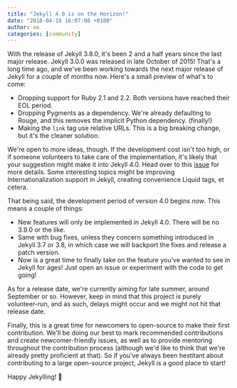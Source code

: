 ```yaml
---
title: "Jekyll 4.0 is on the Horizon!"
date: "2018-04-19 16:07:00 +0100"
author: oe
categories: [community]
---
```


With the release of Jekyll 3.8.0, it's been 2 and a half years since the last major release. Jekyll 3.0.0 was released in late October of 2015! That's a long time ago, and we've been working towards the next major release of Jekyll for a couple of months now. Here's a small preview of what's to come:

- Dropping support for Ruby 2.1 and 2.2. Both versions have reached their EOL period.
- Dropping Pygments as a dependency. We're already defaulting to Rouge, and this removes the implicit Python dependency. (finally!)
- Making the `link` tag use relative URLs. This is a big breaking change, but it's the cleaner solution.

We're open to more ideas, though. If the development cost isn't too high, or if someone volunteers to take care of the implementation, it's likely that your suggestion might make it into Jekyll 4.0. Head over to this [issue] for more details. Some interesting topics might be improving Internationalization support in Jekyll, creating convenience Liquid tags, et cetera.

That being said, the development period of version 4.0 begins _now_. This means a couple of things:

- New features will only be implemented in Jekyll 4.0. There will be no 3.9.0 or the like.
- Same with bug fixes, unless they concern something introduced in Jekyll 3.7 or 3.8, in which case we will backport the fixes and release a patch version.
- Now is a great time to finally take on the feature you've wanted to see in Jekyll for ages! Just open an issue or experiment with the code to get going!

As for a release date, we're currently aiming for late summer, around September or so. However, keep in mind that this project is purely volunteer-run, and as such, delays might occur and we might not hit that release date.

Finally, this is a great time for newcomers to open-source to make their first contribution. We'll be doing our best to mark recommended contributions and create newcomer-friendly issues, as well as to provide mentoring throughout the contribution process (although we'd like to think that we're already pretty proficient at that). So if you've always been hestitant about contributing to a large open-source project, Jekyll is a good place to start!

Happy Jekylling! :wave:

[issue]: http://google.com

